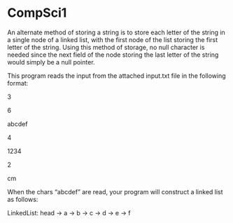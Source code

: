 # CompSci1

An alternate method of storing a string is to store each letter of the string in a single node of a linked list,
with the first node of the list storing the first letter of the string. Using this method of storage, no null
character is needed since the next field of the node storing the last letter of the string would simply be a
null pointer.

This program reads the input from the attached input.txt file in the following format:

3

6

abcdef

4

1234

2

cm

When the chars “abcdef” are read, your program will construct a linked list as follows:

LinkedList:
  head -> a -> b -> c -> d -> e -> f

